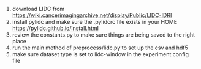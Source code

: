 1. download LIDC from https://wiki.cancerimagingarchive.net/display/Public/LIDC-IDRI
2. install pylidc and make sure the .pylidcrc file exists in your HOME https://pylidc.github.io/install.html
3. review the constants.py to make sure things are being saved to the right place
4. run the main method of preprocess/lidc.py to set up the csv and hdf5
5. make sure dataset type is set to lidc-window in the experiment config file
